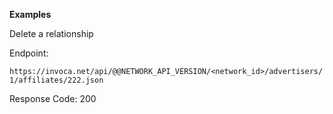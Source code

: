 **Examples**

Delete a relationship

Endpoint:

`https://invoca.net/api/@@NETWORK_API_VERSION/<network_id>/advertisers/1/affiliates/222.json`

Response Code: 200
